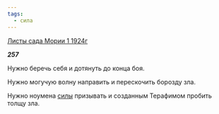```yaml
---
tags:
  - сила
---
```

[Листы сада Мории 1 1924г](https://127.0.0.1:4002/agni/1924)

___257___

Нужно беречь себя и дотянуть до конца боя.   

Нужно могучую волну направить и перескочить борозду зла.   

Нужно ноумена [силы](../../../tags/#сила) призывать и созданным Терафимом пробить толщу зла.   

